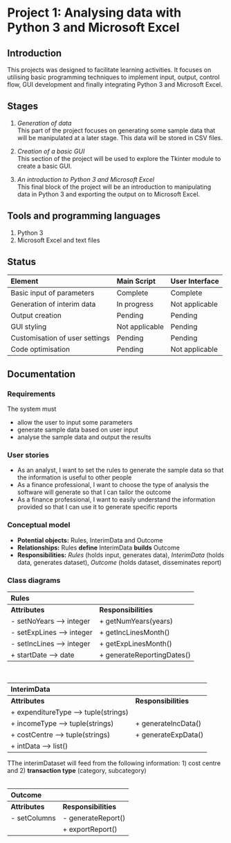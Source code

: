# Project 1: Analysing data with Python 3 and Microsoft Excel  

## Introduction <br />
This projects was designed to facilitate learning activities. It focuses on utilising basic programming techniques to implement input, output, control flow, GUI development and finally integrating Python 3 and Microsoft Excel.

## Stages <br />
1. *Generation of data*<br />
This part of the project focuses on generating some sample data that will be manipulated at a later stage. This data will be stored in CSV files.

2. *Creation of a basic GUI* <br />
This section of the project will be used to explore the Tkinter module to create a basic GUI.

3. *An introduction to Python 3 and Microsoft Excel* <br />
This final block of the project will be an introduction to manipulating data in Python 3 and exporting the output on to Microsoft Excel.

## Tools and programming languages <br />
1. Python 3
2. Microsoft Excel and text files

## Status
|**Element**                    |**Main Script**       |**User Interface**|
|:---                           |:---                  |:---              |
|Basic input of parameters      |Complete              |Complete          |
|Generation of interim data     |In progress           |Not applicable    |
|Output creation                |Pending               |Pending           |
|GUI styling                    |Not applicable        |Pending           |
|Customisation of user settings |Pending               |Pending           |
|Code optimisation              |Pending               |Not applicable    |

## Documentation <br />
### Requirements
The system must
- allow the user to input some parameters
- generate sample data based on user input
- analyse the sample data and output the results

### User stories
- As an analyst, I want to set the rules to generate the sample data so that the information is useful to other people
- As a finance professional, I want to choose the type of analysis the software will generate so that I can tailor the outcome
- As a finance professional, I want to easily understand the information provided so that I can use it to generate specific reports

### Conceptual model
- **Potential objects:** Rules, InterimData and Outcome
- **Relationships:** Rules **define** InterimData **builds** Outcome
- **Responsibilities:** *Rules* (holds input, generates data), *InterimData* (holds data, generates dataset), *Outcome* (holds dataset, disseminates report)

### Class diagrams

|**Rules**                     |                                   |
|:---                          |:---                               |
|**Attributes**                |**Responsibilities**               |
|- setNoYears --> integer      | + getNumYears(years)              |
|- setExpLines --> integer     | + getIncLinesMonth()              |
|- setIncLines --> integer     | + getExpLinesMonth()              |
|+ startDate --> date          | + generateReportingDates()        |

<br />

|**InterimData**                        |                                         |
|:---                                   |:---                                     |
|**Attributes**                         |**Responsibilities**                     |
| + expenditureType --> tuple(strings)  |                                         |
| + incomeType --> tuple(strings)       | + generateIncData()                     |
| + costCentre --> tuple(strings)       | + generateExpData()                     |
| + intData --> list()                  |                                         |

TThe interimDataset will feed from the following information: 1) cost centre and 2) **transaction type** (category, subcategory)<br />
<br />

|**Outcome**                   |                    |
|:---                          |:---                |
|**Attributes**                |**Responsibilities**|
|- setColumns                  |- generateReport()  |
|                              | + exportReport()   |
